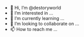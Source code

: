 - 👋 Hi, I’m @destoryworld
- 👀 I’m interested in ...
- 🌱 I’m currently learning ...
- 💞️ I’m looking to collaborate on ...
- 📫 How to reach me ...

<!---
destoryworld/destoryworld is a ✨ special ✨ repository because its `README.md` (this file) appears on your GitHub profile.
You can click the Preview link to take a look at your changes.
--->

